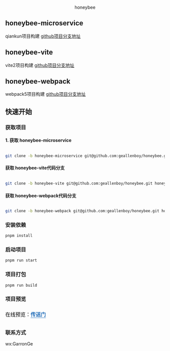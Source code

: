 
<p align="center">
  <div align="center">honeybee</div>
</p>


## honeybee-microservice

qiankun项目构建 [github项目分支地址](https://github.com/geallenboy/honeybee/tree/honeybee-microservice)

## honeybee-vite

vite2项目构建 [github项目分支地址](https://github.com/geallenboy/honeybee/tree/honeybee-vite)

## honeybee-webpack

webpack5项目构建 [github项目分支地址](https://github.com/geallenboy/honeybee/tree/honeybee-webpack)

## 快速开始

### 获取项目

#### 1. 获取 honeybee-microservice

```sh

git clone -b honeybee-microservice git@github.com:geallenboy/honeybee.git honeybee-microservice

```

#### 获取 honeybee-vite代码分支

```sh

git clone -b honeybee-vite git@github.com:geallenboy/honeybee.git honeybee-vite

```

#### 获取 honeybee-webpack代码分支

```sh

git clone -b honeybee-webpack git@github.com:geallenboy/honeybee.git honeybee-webpack

```

### 安装依赖

```sh
pnpm install

```

### 启动项目

```sh
pnpm run start
```

### 项目打包

```sh
pnpm run build
```

### 项目预览

<p data-tool="mdnice编辑器" style="font-size: 16px; padding-top: 8px; padding-bottom: 8px; margin: 0; line-height: 26px; color: black;">在线预览：<a href="https://microservice.gejialun.vip/" style="text-decoration: none; color: #1e6bb8; word-wrap: break-word; font-weight: bold; border-bottom: 1px solid #1e6bb8;">传送门</a></p>

### 联系方式

wx:GarronGe



